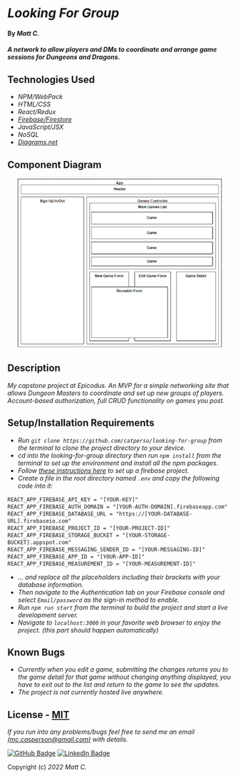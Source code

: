 # _Looking For Group_

#### By _**Matt C.**_

#### _A network to allow players and DMs to coordinate and arrange game sessions for Dungeons and Dragons._

## Technologies Used

* _NPM/WebPack_
* _HTML/CSS_
* _React/Redux_
* _[Firebase/Firestore](https://firebase.google.com/)_
* _JavaScript/JSX_
* _NoSQL_
* _[Diagrams.net](https://www.diagrams.net/)_

## Component Diagram

<p align="center">
<img src="src/img/component-diagram.png" height="382px">
</p>

## Description

_My capstone project at Epicodus. An MVP for a simple networking site that allows Dungeon Masters to coordinate and set up new groups of players. Account-based authorization, full CRUD functionality on games you post._

## Setup/Installation Requirements

* _Run `git clone https://github.com/catperso/looking-for-group` from the terminal to clone the project directory to your device._
* _cd into the looking-for-group directory then run `npm install` from the terminal to set up the environment and install all the npm packages._
* _Follow [these instructions here](https://www.learnhowtoprogram.com/react/react-with-nosql/setting-up-a-firebase-project) to set up a firebase project._
* _Create a file in the root directory named `.env` and copy the following code into it:_
```
REACT_APP_FIREBASE_API_KEY = "[YOUR-KEY]"
REACT_APP_FIREBASE_AUTH_DOMAIN = "[YOUR-AUTH-DOMAIN].firebaseapp.com"
REACT_APP_FIREBASE_DATABASE_URL = "https://[YOUR-DATABASE-URL].firebaseio.com"
REACT_APP_FIREBASE_PROJECT_ID = "[YOUR-PROJECT-ID]"
REACT_APP_FIREBASE_STORAGE_BUCKET = "[YOUR-STORAGE-BUCKET].appspot.com"
REACT_APP_FIREBASE_MESSAGING_SENDER_ID = "[YOUR-MESSAGING-ID]"
REACT_APP_FIREBASE_APP_ID = "[YOUR-APP-ID]"
REACT_APP_FIREBASE_MEASUREMENT_ID = "[YOUR-MEASUREMENT-ID]"
```
* _... and replace all the placeholders including their brackets with your database information._
* _Then navigate to the Authentication tab on your Firebase console and select `Email/password` as the sign-in method to enable._
* _Run `npm run start` from the terminal to build the project and start a live development server._
* _Navigate to `localhost:3000` in your favorite web browser to enjoy the project. (this part should happen automatically)_

## Known Bugs

* _Currently when you edit a game, submitting the changes returns you to the game detail for that game without changing anything displayed, you have to exit out to the list and return to the game to see the updates._
* _The project is not currently hosted live anywhere._

## License - [MIT](https://opensource.org/licenses/MIT)

_If you run into any problems/bugs feel free to send me an email [(mc.casperson@gmail.com)](mailto:mc.casperson@gmail.com) with details._

[![GitHub Badge](https://img.shields.io/badge/GitHub-100000?style=for-the-badge&logo=github&logoColor=white)](https://github.com/catperso)
[![LinkedIn Badge](https://img.shields.io/badge/LinkedIn-0077B5?style=for-the-badge&logo=linkedin&logoColor=white)](https://www.linkedin.com/in/matthew-casperson/)

Copyright (c) _2022_ _Matt C._